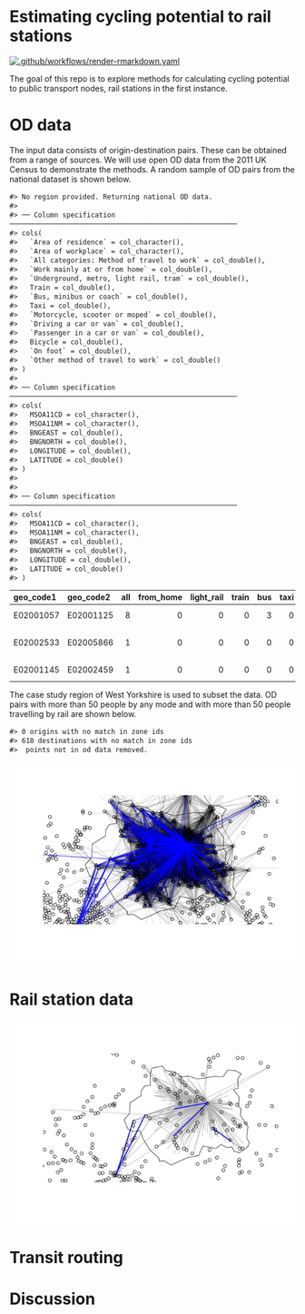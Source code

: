 
<!-- README.md is generated from README.Rmd. Please edit that file -->

# Estimating cycling potential to rail stations

<!-- badges: start -->

[![.github/workflows/render-rmarkdown.yaml](https://github.com/npct/rail/actions/workflows/render-rmarkdown.yaml/badge.svg)](https://github.com/npct/rail/actions/workflows/render-rmarkdown.yaml)
<!-- badges: end -->

The goal of this repo is to explore methods for calculating cycling
potential to public transport nodes, rail stations in the first
instance.

# OD data

The input data consists of origin-destination pairs. These can be
obtained from a range of sources. We will use open OD data from the 2011
UK Census to demonstrate the methods. A random sample of OD pairs from
the national dataset is shown below.

    #> No region provided. Returning national OD data.
    #> 
    #> ── Column specification ────────────────────────────────────────────────────────
    #> cols(
    #>   `Area of residence` = col_character(),
    #>   `Area of workplace` = col_character(),
    #>   `All categories: Method of travel to work` = col_double(),
    #>   `Work mainly at or from home` = col_double(),
    #>   `Underground, metro, light rail, tram` = col_double(),
    #>   Train = col_double(),
    #>   `Bus, minibus or coach` = col_double(),
    #>   Taxi = col_double(),
    #>   `Motorcycle, scooter or moped` = col_double(),
    #>   `Driving a car or van` = col_double(),
    #>   `Passenger in a car or van` = col_double(),
    #>   Bicycle = col_double(),
    #>   `On foot` = col_double(),
    #>   `Other method of travel to work` = col_double()
    #> )
    #> 
    #> ── Column specification ────────────────────────────────────────────────────────
    #> cols(
    #>   MSOA11CD = col_character(),
    #>   MSOA11NM = col_character(),
    #>   BNGEAST = col_double(),
    #>   BNGNORTH = col_double(),
    #>   LONGITUDE = col_double(),
    #>   LATITUDE = col_double()
    #> )
    #> 
    #> 
    #> ── Column specification ────────────────────────────────────────────────────────
    #> cols(
    #>   MSOA11CD = col_character(),
    #>   MSOA11NM = col_character(),
    #>   BNGEAST = col_double(),
    #>   BNGNORTH = col_double(),
    #>   LONGITUDE = col_double(),
    #>   LATITUDE = col_double()
    #> )

| geo_code1 | geo_code2 | all | from_home | light_rail | train | bus | taxi | motorbike | car_driver | car_passenger | bicycle | foot | other | geo_name1                | geo_name2     | la_1                 | la_2      |
|:----------|:----------|----:|----------:|-----------:|------:|----:|-----:|----------:|-----------:|--------------:|--------:|-----:|------:|:-------------------------|:--------------|:---------------------|:----------|
| E02001057 | E02001125 |   8 |         0 |          0 |     0 |   3 |    0 |         0 |          5 |             0 |       0 |    0 |     0 | Manchester 013           | Oldham 028    | Manchester           | Oldham    |
| E02002533 | E02005866 |   1 |         0 |          0 |     0 |   0 |    0 |         0 |          1 |             0 |       0 |    0 |     0 | Redcar and Cleveland 019 | Gedling 002   | Redcar and Cleveland | Gedling   |
| E02001145 | E02002459 |   1 |         0 |          0 |     0 |   0 |    0 |         0 |          1 |             0 |       0 |    0 |     0 | Rochdale 014             | Wakefield 022 | Rochdale             | Wakefield |

The case study region of West Yorkshire is used to subset the data. OD
pairs with more than 50 people by any mode and with more than 50 people
travelling by rail are shown below.

    #> 0 origins with no match in zone ids
    #> 618 destinations with no match in zone ids
    #>  points not in od data removed.

![](README_files/figure-gfm/unnamed-chunk-3-1.png)<!-- -->

# Rail station data

![](README_files/figure-gfm/railsample-1.png)<!-- -->

# Transit routing

# Discussion
